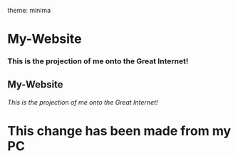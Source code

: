 theme: minima
# My-Website
### This is the projection of me onto the Great Internet!

<h2> My-Website </h2>
<h6> This is the projection of me onto the Great Internet! </h6>
<h1> This change has been made from my PC </h1>
